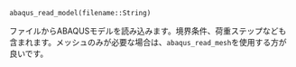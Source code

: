 ```
abaqus_read_model(filename::String)
```

ファイルからABAQUSモデルを読み込みます。境界条件、荷重ステップなども含まれます。メッシュのみが必要な場合は、`abaqus_read_mesh`を使用する方が良いです。
